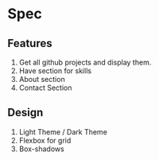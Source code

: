 # Spec

## Features

1. Get all github projects and display them.
2. Have section for skills
3. About section
4. Contact Section

## Design

1. Light Theme / Dark Theme
2. Flexbox for grid
3. Box-shadows
